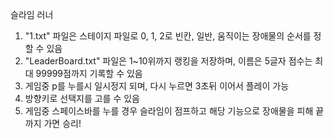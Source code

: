 슬라임 러너

1. "1.txt" 파일은 스테이지 파일로 0, 1, 2로 빈칸, 일반, 움직이는 장애물의 순서를 정할 수 있음
2. "LeaderBoard.txt" 파일은 1~10위까지 랭킹을 저장하며, 이름은 5글자 점수는 최대 99999점까지 기록할 수 있음
3. 게임중 p를 누를시 일시정지 되며, 다시 누르면 3초뒤 이어서 플레이 가능
4. 방향키로 선택지를 고를 수 있음
5. 게임중 스페이스바를 누를 경우 슬라임이 점프하고 해당 기능으로 장애물을 피해 끝까지 가면 승리!
